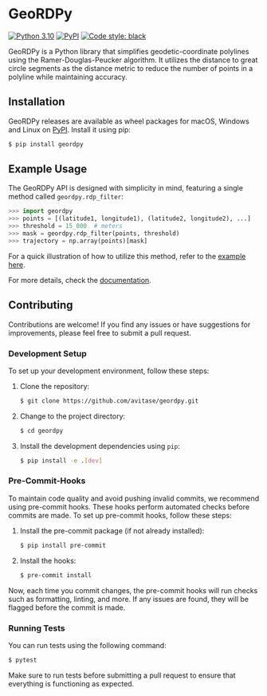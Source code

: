 # GeoRDPy
[![Python 3.10](https://img.shields.io/badge/python-3.10-blue.svg)](https://www.python.org/downloads/release/python-3100/)
[![PyPI](https://img.shields.io/pypi/v/geordpy)](https://pypi.org/project/geordpy/)
[![Code style: black](https://img.shields.io/badge/code%20style-black-000000.svg)](https://github.com/psf/black)

GeoRDPy is a Python library that simplifies geodetic-coordinate polylines using the Ramer-Douglas-Peucker algorithm. It utilizes the distance to great circle segments as the distance metric to reduce the number of points in a polyline while maintaining accuracy.

## Installation
GeoRDPy releases are available as wheel packages for macOS, Windows and Linux on [PyPI](https://pypi.org/project/geordpy/).
Install it using pip:
```bash
$ pip install geordpy
```

## Example Usage
The GeoRDPy API is designed with simplicity in mind, featuring a single method called `geordpy.rdp_filter`:
```python
>>> import geordpy
>>> points = [(latitude1, longitude1), (latitude2, longitude2), ...]
>>> threshold = 15_000  # meters
>>> mask = geordpy.rdp_filter(points, threshold)
>>> trajectory = np.array(points)[mask]
```
For a quick illustration of how to utilize this method, refer to the [example here](geordpy/example.py).

For more details, check the [documentation](https://avitase.github.io/geordpy/).

## Contributing
Contributions are welcome! If you find any issues or have suggestions for improvements, please feel free to submit a pull request.

### Development Setup
To set up your development environment, follow these steps:

1. Clone the repository:
   ```bash
   $ git clone https://github.com/avitase/geordpy.git
   ```

2. Change to the project directory:
   ```bash
   $ cd geordpy
   ```

3. Install the development dependencies using `pip`:
   ```bash
   $ pip install -e .[dev]
   ```

### Pre-Commit-Hooks
To maintain code quality and avoid pushing invalid commits, we recommend using pre-commit hooks. These hooks perform automated checks before commits are made. To set up pre-commit hooks, follow these steps:

1. Install the pre-commit package (if not already installed):
   ```bash
   $ pip install pre-commit
   ```

2. Install the hooks:
   ```bash
   $ pre-commit install
   ```

Now, each time you commit changes, the pre-commit hooks will run checks such as formatting, linting, and more. If any issues are found, they will be flagged before the commit is made.

### Running Tests
You can run tests using the following command:
```bash
$ pytest
```

Make sure to run tests before submitting a pull request to ensure that everything is functioning as expected.